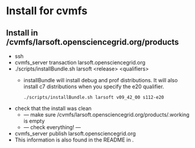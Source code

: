 Install for cvmfs
========================================

Install in /cvmfs/larsoft.opensciencegrid.org/products
-------------------------------------------------------------------------------------------------------------

-   ssh
-   cvmfs_server transaction larsoft.opensciencegrid.org
-   ./scripts/installBundle.sh larsoft \<release\> \<qualifiers\>
    -   installBundle will install debug and prof distributions. It will also install c7 distributions when you specify the e20 qualifier.

            ./scripts/installBundle.sh larsoft v09_42_00 s112-e20

-   check that the install was clean
    -   — make sure /cvmfs/larsoft.opensciencegrid.org/products/.working is empty
    -   — check everything! —
-   cvmfs_server publish larsoft.opensciencegrid.org
-   This information is also found in the README in .
